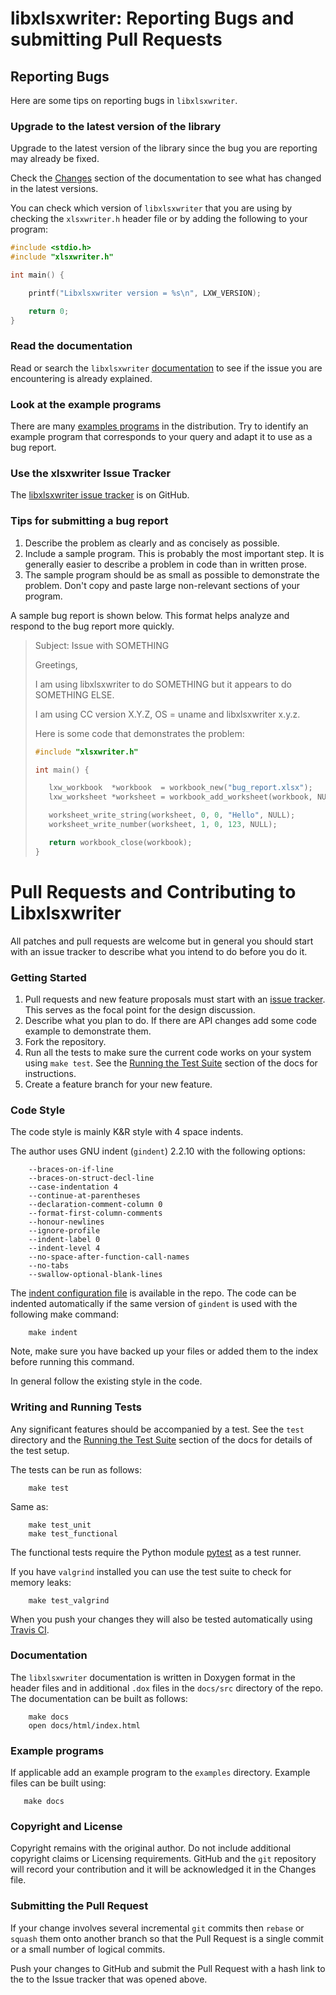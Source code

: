 # libxlsxwriter: Reporting Bugs and submitting Pull Requests


## Reporting Bugs

Here are some tips on reporting bugs in `libxlsxwriter`.

### Upgrade to the latest version of the library

Upgrade to the latest version of the library since the bug you are reporting
may already be fixed.

Check the [Changes][changes] section of the documentation to see what has
changed in the latest versions.

[changes]: http://libxlsxwriter.github.io/changes.html

You can check which version of `libxlsxwriter` that you are using by checking
the `xlsxwriter.h` header file or by adding the following to your program:

```C
#include <stdio.h>
#include "xlsxwriter.h"

int main() {

    printf("Libxlsxwriter version = %s\n", LXW_VERSION);

    return 0;
}
```


### Read the documentation

Read or search the `libxlsxwriter` [documentation][docs] to see if the issue
you are encountering is already explained.

[docs]: http://libxlsxwriter.github.io/index.html

### Look at the example programs

There are many [examples programs][examples] in the distribution. Try to
identify an example program that corresponds to your query and adapt it to use
as a bug report.

[examples]: http://libxlsxwriter.github.io/examples.html


### Use the xlsxwriter Issue Tracker

The [libxlsxwriter issue tracker][issues] is on GitHub.

[issues]: https://github.com/jmcnamara/libxlsxwriter/issues


### Tips for submitting a bug report

1.  Describe the problem as clearly and as concisely as possible.
2.  Include a sample program. This is probably the most important step.
    It is generally easier to describe a problem in code than in written
    prose.
3.  The sample program should be as small as possible to demonstrate the
    problem. Don't copy and paste large non-relevant sections of your
    program.

A sample bug report is shown below. This format helps analyze and respond to
the bug report more quickly.


> Subject: Issue with SOMETHING
>
> Greetings,
>
> I am using libxlsxwriter to do SOMETHING but it appears to do SOMETHING ELSE.
>
> I am using CC version X.Y.Z, OS = uname and libxlsxwriter x.y.z.
>
> Here is some code that demonstrates the problem:
>
>
>```C
>#include "xlsxwriter.h"
>
>int main() {
>
>    lxw_workbook  *workbook  = workbook_new("bug_report.xlsx");
>    lxw_worksheet *worksheet = workbook_add_worksheet(workbook, NULL);
>
>    worksheet_write_string(worksheet, 0, 0, "Hello", NULL);
>    worksheet_write_number(worksheet, 1, 0, 123, NULL);
>
>    return workbook_close(workbook);
>}
>```
>


# Pull Requests and Contributing to Libxlsxwriter

All patches and pull requests are welcome but in general you should start with
an issue tracker to describe what you intend to do before you do it.


### Getting Started

1. Pull requests and new feature proposals must start with an [issue
   tracker][issues]. This serves as the focal point for the design discussion.
2. Describe what you plan to do. If there are API changes add some code
   example to demonstrate them.
3. Fork the repository.
4. Run all the tests to make sure the current code works on your system using
   `make test`.  See the [Running the Test Suite][tests] section of the docs
   for instructions.
5. Create a feature branch for your new feature.


[tests]: http://libxlsxwriter.github.io/running_the_tests.html

### Code Style

The code style is mainly K&R style with 4 space indents.

The author uses GNU indent (`gindent`) 2.2.10 with the following options:

```
    --braces-on-if-line
    --braces-on-struct-decl-line
    --case-indentation 4
    --continue-at-parentheses
    --declaration-comment-column 0
    --format-first-column-comments
    --honour-newlines
    --ignore-profile
    --indent-label 0
    --indent-level 4
    --no-space-after-function-call-names
    --no-tabs
    --swallow-optional-blank-lines
```

The [indent configuration file][indentpro] is available in the repo. The code
can be indented automatically if the same version of `gindent` is used with
the following make command:

```shell
    make indent
```

Note, make sure you have backed up your files or added them to the index
before running this command.

In general follow the existing style in the code.

[indentpro]: https://github.com/jmcnamara/libxlsxwriter/blob/master/.indent.pro

### Writing and Running Tests

Any significant features should be accompanied by a test. See the `test`
directory and the [Running the Test Suite][tests] section of the docs for
details of the test setup.

The tests can be run as follows:

```shell
    make test
```
Same as:

```shell
    make test_unit
    make test_functional
```

The functional tests require the Python module [pytest][pytest] as a test runner.

If you have `valgrind` installed you can use the test suite to check for memory leaks:

```shell
    make test_valgrind
```

When you push your changes they will also be tested automatically using
[Travis CI][travis].

[Travis]: https://travis-ci.org/jmcnamara/libxlsxwriter/
[pytest]: http://pytest.org/


### Documentation

The `libxlsxwriter` documentation is written in Doxygen format in the header
files and in additional `.dox` files in the `docs/src` directory of the
repo. The documentation can be built as follows:

```shell
    make docs
    open docs/html/index.html
```


### Example programs

If applicable add an example program to the `examples` directory. Example
files can be built using:

```shell
   make docs
```

### Copyright and License

Copyright remains with the original author. Do not include additional
copyright claims or Licensing requirements. GitHub and the `git` repository
will record your contribution and it will be acknowledged it in the Changes
file.


### Submitting the Pull Request

If your change involves several incremental `git` commits then `rebase` or
`squash` them onto another branch so that the Pull Request is a single commit
or a small number of logical commits.

Push your changes to GitHub and submit the Pull Request with a hash link to
the to the Issue tracker that was opened above.
